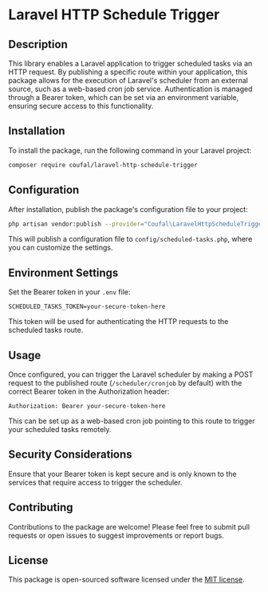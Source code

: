 # Laravel HTTP Schedule Trigger

## Description

This library enables a Laravel application to trigger scheduled tasks via an HTTP request. 
By publishing a specific route within your application, this package allows for the execution of Laravel's scheduler from an external source,
such as a web-based cron job service. 
Authentication is managed through a Bearer token, which can be set via an environment variable, ensuring secure access to this functionality.

## Installation

To install the package, run the following command in your Laravel project:

```bash
composer require coufal/laravel-http-schedule-trigger
```

## Configuration

After installation, publish the package's configuration file to your project:

```bash
php artisan vendor:publish --provider="Coufal\LaravelHttpScheduleTrigger\Providers\ScheduledTaskServiceProvider"
```

This will publish a configuration file to `config/scheduled-tasks.php`, where you can customize the settings.

## Environment Settings

Set the Bearer token in your `.env` file:

```
SCHEDULED_TASKS_TOKEN=your-secure-token-here
```

This token will be used for authenticating the HTTP requests to the scheduled tasks route.

## Usage

Once configured, you can trigger the Laravel scheduler by making a POST request to the published route (`/scheduler/cronjob` by default) 
with the correct Bearer token in the Authorization header:

```
Authorization: Bearer your-secure-token-here
```

This can be set up as a web-based cron job pointing to this route to trigger your scheduled tasks remotely.

## Security Considerations

Ensure that your Bearer token is kept secure and is only known to the services that require access to trigger the scheduler.

## Contributing

Contributions to the package are welcome! Please feel free to submit pull requests or open issues to suggest improvements or report bugs.

## License

This package is open-sourced software licensed under the [MIT license](http://opensource.org/licenses/MIT).
